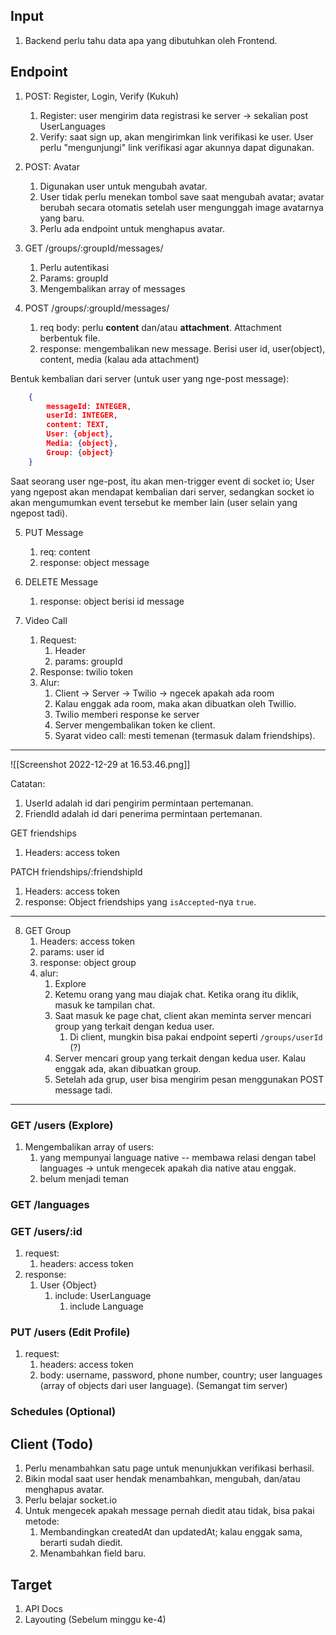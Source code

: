 ## Input
1. Backend perlu tahu data apa yang dibutuhkan oleh Frontend.

## Endpoint
1. POST: Register, Login, Verify (Kukuh)
	1. Register: user mengirim data registrasi ke server -> sekalian post UserLanguages
	2. Verify: saat sign up, akan mengirimkan link verifikasi ke user. User perlu "mengunjungi" link verifikasi agar akunnya dapat digunakan.

2. POST: Avatar
	1. Digunakan user untuk mengubah avatar.
	2. User tidak perlu menekan tombol save saat mengubah avatar; avatar berubah secara otomatis setelah user mengunggah image avatarnya yang baru.
	3. Perlu ada endpoint untuk menghapus avatar.

3. GET /groups/:groupId/messages/
	1. Perlu autentikasi
	2. Params: groupId
	3. Mengembalikan array of messages

4. POST /groups/:groupId/messages/
	1. req body: perlu **content** dan/atau **attachment**. Attachment berbentuk file.
	2. response: mengembalikan new message. Berisi user id, user(object), content, media (kalau ada attachment)

Bentuk kembalian dari server (untuk user yang nge-post message):
```json
	{
		messageId: INTEGER,
		userId: INTEGER,
		content: TEXT,
		User: {object},
		Media: {object},
		Group: {object}
	}
```

Saat seorang user nge-post, itu akan men-trigger event di socket io; User yang ngepost akan mendapat kembalian dari server, sedangkan socket io akan mengumumkan event tersebut ke member lain (user selain yang ngepost tadi).

5. PUT Message
	1. req: content
	2. response: object message

6. DELETE Message
	1. response: object berisi id message

7. Video Call
	1. Request:
		1. Header
		2. params: groupId
	2. Response: twilio token
	3. Alur:
		1. Client -> Server -> Twilio -> ngecek apakah ada room
		2. Kalau enggak ada room, maka akan dibuatkan oleh Twillio.
		3. Twilio memberi response ke server
		4. Server mengembalikan token ke client.
		5. Syarat video call: mesti temenan (termasuk dalam friendships).

---

![[Screenshot 2022-12-29 at 16.53.46.png]]

Catatan:
1. UserId adalah id dari pengirim permintaan pertemanan.
2. FriendId adalah id dari penerima permintaan pertemanan.

GET friendships
1. Headers: access token

PATCH friendships/:friendshipId
1. Headers: access token
2. response: Object friendships yang `isAccepted`-nya `true`.

---

8. GET Group
	1. Headers: access token
	2. params: user id
	3. response: object group
	4. alur:
		1. Explore
		2. Ketemu orang yang mau diajak chat. Ketika orang itu diklik, masuk ke tampilan chat.
		3. Saat masuk ke page chat, client akan meminta server mencari group yang terkait dengan kedua user.
			1. Di client, mungkin bisa pakai endpoint seperti `/groups/userId` (?)
		4. Server mencari group yang terkait dengan kedua user. Kalau enggak ada, akan dibuatkan group.
		5. Setelah ada grup, user bisa mengirim pesan menggunakan POST message tadi.

---

### GET /users (Explore)
1. Mengembalikan array of users:
	1. yang mempunyai language native -- membawa relasi dengan tabel languages -> untuk mengecek apakah dia native atau enggak.
	2. belum menjadi teman

### GET /languages

### GET /users/:id
1. request:
	1. headers: access token
2. response:
	1. User {Object}
		1. include: UserLanguage
			1. include Language

### PUT /users (Edit Profile)
1. request:
	1. headers: access token
	2. body: username, password, phone number, country; user languages (array of objects dari user language). (Semangat tim server)

### Schedules (Optional)

## Client (Todo)
1. Perlu menambahkan satu page untuk menunjukkan verifikasi berhasil.
2. Bikin modal saat user hendak menambahkan, mengubah, dan/atau menghapus avatar.
3. Perlu belajar socket.io
4. Untuk mengecek apakah message pernah diedit atau tidak, bisa pakai metode:
	1. Membandingkan createdAt dan updatedAt; kalau enggak sama, berarti sudah diedit.
	2. Menambahkan field baru.

## Target
1. API Docs
2. Layouting (Sebelum minggu ke-4)